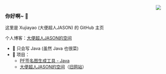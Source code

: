 <img align="right" src="https://github-readme-stats.vercel.app/api?username=xujiayao147&show_icons=true&icon_color=66ccff&text_color=718096&bg_color=ffffff" />

### 你好啊~ 👋

这里是 Xujiayao (大便超人JASON) 的 GitHub 主页

个人博客：[大便超人JASON的空间](https://xujiayao147.gitee.io/)

- :orange_book: 只会写 Java (虽然 Java 也很菜)
- :hammer: 项目：
  - [PF签名图生成工具 - Java](https://github.com/Xujiayao147/PFSignaturesGenerator)
  - [大便超人JASON的空间](https://gitee.com/Xujiayao147/Xujiayao147)（[旧网站](https://github.com/Xujiayao147/Xujiayao147.github.io)）
